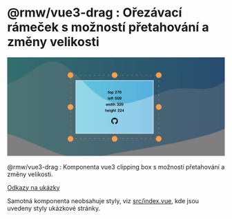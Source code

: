 # @rmw/vue3-drag : Ořezávací rámeček s možností přetahování a změny velikosti

![](https://raw.githubusercontent.com/rmw-lib/vue3-drag/master/demo.webp)

@rmw/vue3-drag : Komponenta vue3 clipping box s možností přetahování a změny velikosti.

[Odkazy na ukázky](https://rmw-lib.github.io/vue3-drag/)

Samotná komponenta neobsahuje styly, viz [src/index.vue](https://github.com/rmw-lib/vue3-drag/blob/master/src/index.vue), kde jsou uvedeny styly ukázkové stránky.